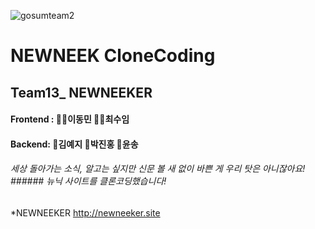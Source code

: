 ![gosumteam2](https://user-images.githubusercontent.com/85476908/126646686-42f09065-3d01-4c58-86f7-d9f9165c8714.png)

NEWNEEK CloneCoding
=============
Team13_ NEWNEEKER
-------------
#### Frontend : 👩‍🦱이동민 🤹‍♂️최수임  
#### Backend: 👧김예지 🧑박진홍 👩윤송

###### 세상 돌아가는 소식, 알고는 싶지만 신문 볼 새 없이 바쁜 게 우리 탓은 아니잖아요! ###### 뉴닉 사이트를 클론코딩했습니다!

*NEWNEEKER <http://newneeker.site>

